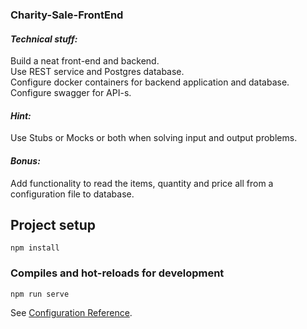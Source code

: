 ### Charity-Sale-FrontEnd


#### *Technical stuff:*
Build a neat front-end and backend.  
Use REST service and Postgres database.  
Configure docker containers for backend application and database.  
Configure swagger for API-s.  

#### *Hint:* 
Use Stubs or Mocks or both when solving input and output problems. 

#### *Bonus:* 
Add functionality to read the items, quantity and price all from a configuration file to database.


## Project setup
```
npm install
```

### Compiles and hot-reloads for development
```
npm run serve
```

See [Configuration Reference](https://cli.vuejs.org/config/).





